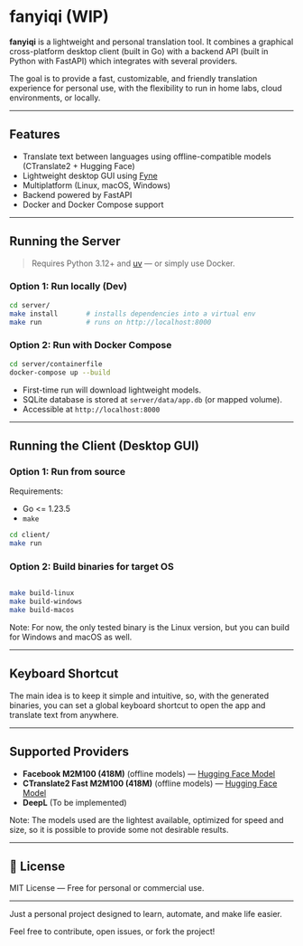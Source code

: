 # fanyiqi (WIP)

**fanyiqi** is a lightweight and personal translation tool. It combines a graphical cross-platform desktop client (built in Go) with a backend API (built in Python with FastAPI) which integrates with several providers.

The goal is to provide a fast, customizable, and friendly translation experience for personal use, with the flexibility to run in home labs, cloud environments, or locally.

---

## Features

- Translate text between languages using offline-compatible models (CTranslate2 + Hugging Face)
- Lightweight desktop GUI using [Fyne](https://fyne.io/)
- Multiplatform (Linux, macOS, Windows)
- Backend powered by FastAPI
- Docker and Docker Compose support

---

## Running the Server

> Requires Python 3.12+ and [uv](https://github.com/astral-sh/uv) — or simply use Docker.

### Option 1: Run locally (Dev)

```bash
cd server/
make install       # installs dependencies into a virtual env
make run           # runs on http://localhost:8000
```

### Option 2: Run with Docker Compose

```bash
cd server/containerfile
docker-compose up --build
```

- First-time run will download lightweight models.
- SQLite database is stored at `server/data/app.db` (or mapped volume).
- Accessible at `http://localhost:8000`

---

## Running the Client (Desktop GUI)

### Option 1: Run from source

Requirements:
- Go <= 1.23.5
- `make`

```bash
cd client/
make run
```

### Option 2: Build binaries for target OS

```bash

make build-linux
make build-windows
make build-macos
```

Note: For now, the only tested binary is the Linux version, but you can build for Windows and macOS as well.

---

## Keyboard Shortcut
The main idea is to keep it simple and intuitive, so, with the generated binaries, you can set a global keyboard shortcut to open the app and translate text from anywhere.

---

## Supported Providers

- **Facebook M2M100 (418M)** (offline models) — [Hugging Face Model](https://huggingface.co/facebook/m2m100_418M)
- **CTranslate2 Fast M2M100 (418M)** (offline models) — [Hugging Face Model](https://huggingface.co/michaelfeil/ct2fast-m2m100_418M)
- **DeepL** (To be implemented)

Note: The models used are the lightest available, optimized for speed and size, so it is possible to provide some not desirable results. 

---

## 📄 License

MIT License — Free for personal or commercial use.

---

Just a personal project designed to learn, automate, and make life easier.

Feel free to contribute, open issues, or fork the project!